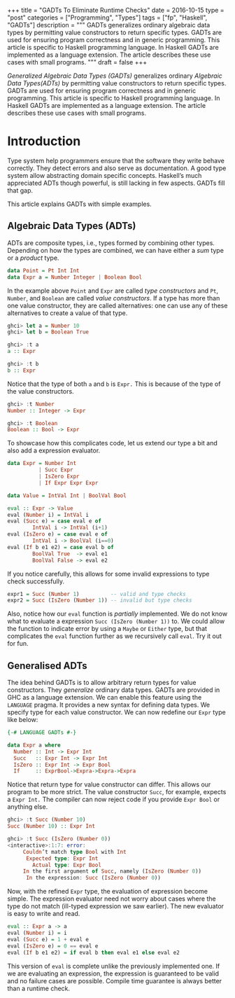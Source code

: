+++
title       = "GADTs To Eliminate Runtime Checks"
date        = 2016-10-15
type        = "post"
categories  = ["Programming", "Types"]
tags        = ["fp", "Haskell", "GADTs"]
description = """
GADTs generalizes ordinary algebraic data types by permitting value constructors
to return specific types. GADTs are used for ensuring program correctness and in
generic programming. This article is specific to Haskell programming language.
In Haskell GADTs are implemented as a language extension. The article describes
these use cases with small programs.
"""
draft       = false
+++

_Generalized Algebraic Data Types (GADTs)_ generalizes ordinary _Algebraic Data
Types(ADTs)_ by permitting value constructors to return specific types. GADTs are used
for ensuring program correctness and in generic programming. This article is
specific to Haskell programming language. In Haskell GADTs are implemented as
a language extension. The article describes these use cases with small programs.

# Introduction

Type system help programmers ensure that the software they write behave
correctly. They detect errors and also serve as documentation. A good type
system allow abstracting domain specific concepts. Haskell’s much appreciated
ADTs though powerful, is still lacking in few aspects. GADTs fill that gap. 

This article explains GADTs with simple examples.

## Algebraic Data Types (ADTs)
ADTs are composite types, i.e., types formed by combining other types. Depending
on how the types are combined, we can have either a _sum_ type or a _product_ type.

```Haskell
data Point = Pt Int Int
data Expr a = Number Integer | Boolean Bool
```

In the example above `Point` and `Expr` are called _type constructors_ and `Pt`,
`Number`, and `Boolean` are called _value constructors_. If a type has more than
one value constructor, they are called alternatives: one can use any of these
alternatives to create a value of that type.

```Haskell
ghci> let a = Number 10
ghci> let b = Boolean True

ghci> :t a
a :: Expr

ghci> :t b
b :: Expr
```

Notice that the type of both `a` and `b` is `Expr.` This is because of the type of the
value constructors.

```Haskell
ghci> :t Number
Number :: Integer -> Expr

ghci> :t Boolean
Boolean :: Bool -> Expr
```

To showcase how this complicates code, let us extend our type a bit and also add
a expression evaluator.

```Haskell
data Expr = Number Int
          | Succ Expr
          | IsZero Expr
          | If Expr Expr Expr

data Value = IntVal Int | BoolVal Bool

eval :: Expr -> Value
eval (Number i) = IntVal i
eval (Succ e) = case eval e of
        IntVal i -> IntVal (i+1)
eval (IsZero e) = case eval e of
        IntVal i -> BoolVal (i==0)
eval (If b e1 e2) = case eval b of
        BoolVal True  -> eval e1
        BoolVal False -> eval e2
```

If you notice carefully, this allows for some invalid expressions to type check
successfully.

```Haskell
expr1 = Succ (Number 1)          -- valid and type checks
expr2 = Succ (IsZero (Number 1)) -- invalid but type checks
```

Also, notice how our `eval` function is _partially_ implemented. We do not know
what to evaluate a expression `Succ (IsZero (Number 1))` to. We could allow the
function to indicate error by using a `Maybe` or `Either` type, but that
complicates the `eval` function further as we recursively call `eval`. Try it
out for fun.

## Generalised ADTs
The idea behind GADTs is to allow arbitrary return types for value constructors.
They _generalize_ ordinary data types. GADTs are provided in GHC as a language
extension. We can enable this feature using the `LANGUAGE` pragma. It provides a
new syntax for defining data types. We specify type for each value constructor.
We can now redefine our `Expr` type like below:

```Haskell
{-# LANGUAGE GADTs #-}

data Expr a where
  Number :: Int -> Expr Int
  Succ   :: Expr Int -> Expr Int
  IsZero :: Expr Int -> Expr Bool
  If     :: ExprBool->Expra->Expra->Expra
```

Notice that return type for value constructor can differ. This allows our
program to be more strict. The value constructor `Succ`, for example, expects a
`Expr Int.` The compiler can now reject code if you provide `Expr Bool` or anything
else.

```Haskell
ghci> :t Succ (Number 10)
Succ (Number 10) :: Expr Int

ghci> :t Succ (IsZero (Number 0))
<interactive>:1:7: error:
     Couldn’t match type Bool with Int
      Expected type: Expr Int
        Actual type: Expr Bool
     In the first argument of Succ, namely (IsZero (Number 0))
      In the expression: Succ (IsZero (Number 0))
```

Now, with the refined `Expr` type, the evaluation of expression become simple. The
expression evaluator need not worry about cases where the type do not match
(ill-typed expression we saw earlier). The new evaluator is easy to write and
read.

```Haskell
eval :: Expr a -> a
eval (Number i) = i
eval (Succ e) = 1 + eval e
eval (IsZero e) = 0 == eval e
eval (If b e1 e2) = if eval b then eval e1 else eval e2
```

This version of `eval` is complete unlike the previously implemented one. If we
are evaluating an expression, the expression is guaranteed to be valid and no
failure cases are possible. Compile time guarantee is always better than a
runtime check.
